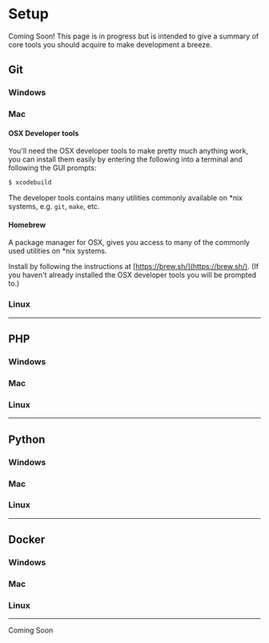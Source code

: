 # Setup

Coming Soon! This page is in progress but is intended to give a summary of core tools you should acquire to make development a breeze.

## Git

### Windows

### Mac

#### OSX Developer tools

You'll need the OSX developer tools to make pretty much anything work, you can install them easily
by entering the following into a terminal and following the GUI prompts:

```bash
$ xcodebuild
```

The developer tools contains many utilities commonly available on *nix systems, e.g. `git`, `make`, etc.

#### Homebrew

A package manager for OSX, gives you access to many of the commonly used utilities on *nix systems.

Install by following the instructions at [https://brew.sh/](https://brew.sh/). (If you haven't already installed the OSX developer tools you will be prompted to.)

### Linux

---

## PHP

### Windows

### Mac

### Linux

---

## Python

### Windows

### Mac

### Linux

---

## Docker

### Windows

### Mac

### Linux

---


Coming Soon
